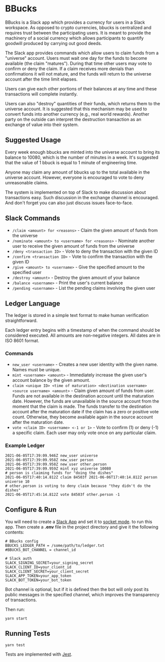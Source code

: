 # BBucks

BBucks is a Slack app which provides a currency for users in a Slack workspace. As opposed to crypto currencies, bbucks
is centralized and requires trust between the participating users. It is meant to provide the machinery of a social
currency which allows participants to quantify goodwill produced by carrying out good deeds.

The Slack app provides commands which allow users to claim funds from a "universe" account. Users must wait one day for
the funds to become available (the claim "matures"). During that time other users may vote to confirm or deny the claim.
If a claim receives more denials than confirmations it will not mature, and the funds will return to the universe
account after the time limit elapses.

Users can give each other portions of their balances at any time and these transactions will complete instantly.

Users can also "destroy" quantities of their funds, which returns them to the universe account. It is suggested that
this mechanism may be used to convert funds into another currency (e.g., real world rewards). Another party on the outside
can interpret the destruction transaction as an exchange of value into their system.

## Suggested Usage

Every week enough bbucks are minted into the universe account to bring its balance to 10080, which is the number of
minutes in a week. It's suggested that the value of 1 bbuck is equal to 1 minute of engineering time.

Anyone may claim any amount of bbucks up to the total available in the universe account. However, everyone is encouraged
to vote to deny unreasonable claims.

The system is implemented on top of Slack to make discussion about transactions easy. Such discussion in the exchange
channel is encouraged. And don't forget you can also just discuss issues face-to-face.

## Slack Commands

* `/claim <amount> for <reasons>` - Claim the given amount of funds from the universe
* `/nominate <amount> to <username> for <reasons>` - Nominate another user to receive the given amount of funds from the universe
* `/deny <transaction ID>` - Vote to deny the transaction with the given ID
* `/confirm <transaction ID>` - Vote to confirm the transaction with the given ID
* `/give <amount> to <username>` - Give the specified amount to the specified user
* `/destroy <amount>` - Destroy the given amount of your balance
* `/balance <username>` - Print the user's current balance
* `/pending <username>` - List the pending claims involving the given user

## Ledger Language

The ledger is stored in a simple text format to make human verification straightforward.

Each ledger entry begins with a timestamp of when the command should be considered executed. All amounts are
non-negative integers. All dates are in ISO 8601 format.

### Commands

* `new_user <username>` - Creates a new user identity with the given name. Names must be unique.
* `mint <username> <amount>` - Immediately increase the given user's account balance by the given amount.
* `claim <unique ID> <time of maturation> <destination username> <source username> <amount>` -
  Claim given amount of funds from user. Funds are not available in the destination account until the maturation date.
  However, the funds are unavailable in the source account from the moment that the claim is made. The funds transfer to
  the destination account after the maturation date if the claim has a zero or positive vote count. Otherwise, they
  become available again in the source account after the maturation date.
* `vote <claim ID> <username> <-1 or 1>` - Vote to confirm (1) or deny (-1) a specific claim. Each user may only vote
  once on any particular claim.

### Example Ledger

```
2021-06-05T17:39:09.946Z new_user universe
2021-06-05T17:39:09.958Z new_user person
2021-06-05T17:39:09.958Z new_user other.person
2021-06-05T17:39:09.959Z mint xyz universe 10080
# person is claiming funds for "doing the dishes"
2021-06-05T17:40:14.812Z claim 84503f 2021-06-06T17:40:14.812Z person universe 10
# other.person is voting to deny claim because "they didn't do the dishes"
2021-06-05T17:45:14.812Z vote 84503f other.person -1
```

## Configure & Run

You will need to create a [Slack App](https://api.slack.com/apps) and set it
to [socket mode](https://api.slack.com/apis/connections/socket). to run this app.
Then create a **.env** file in the project directory and give it the following contents:

```
# BBucks config
BBUCKS_LEDGER_PATH = /some/path/to/ledger.txt
#BBUCKS_BOT_CHANNEL = channel_id

# Slack auth
SLACK_SIGNING_SECRET=your_signing_secret
SLACK_CLIENT_ID=your_client_id
SLACK_CLIENT_SECRET=your_client_secret
SLACK_APP_TOKEN=your_app_token
SLACK_BOT_TOKEN=your_bot_token
```

Bot channel is optional, but if it is defined then the bot will only post its
public messages in the specified channel, which improves the transparency of
transactions.

Then run:

```
yarn start
```

## Running Tests

```
yarn test
```

Tests are implemented with [Jest](https://jestjs.io/).
